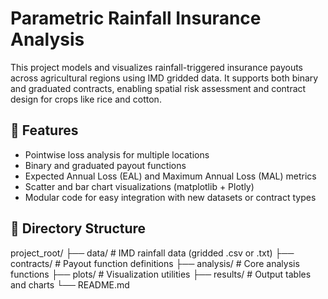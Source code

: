 # Parametric Rainfall Insurance Analysis

This project models and visualizes rainfall-triggered insurance payouts across agricultural regions using IMD gridded data. It supports both binary and graduated contracts, enabling spatial risk assessment and contract design for crops like rice and cotton.

## 🔧 Features

- Pointwise loss analysis for multiple locations
- Binary and graduated payout functions
- Expected Annual Loss (EAL) and Maximum Annual Loss (MAL) metrics
- Scatter and bar chart visualizations (matplotlib + Plotly)
- Modular code for easy integration with new datasets or contract types

## 📂 Directory Structure

project_root/ ├── data/ # IMD rainfall data (gridded .csv or .txt) ├── contracts/ # Payout function definitions ├── analysis/ # Core analysis functions ├── plots/ # Visualization utilities ├── results/ # Output tables and charts └── README.md

